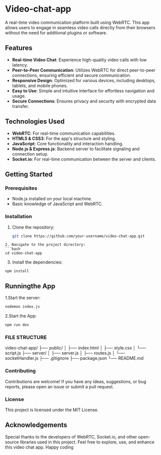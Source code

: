 # Video-chat-app
A real-time video communication platform built using WebRTC. This app allows users to engage in seamless video calls directly from their browsers without the need for additional plugins or software.

## Features

- **Real-time Video Chat**: Experience high-quality video calls with low latency.
- **Peer-to-Peer Communication**: Utilizes WebRTC for direct peer-to-peer connections, ensuring efficient and secure communication.
- **Responsive Design**: Optimized for various devices, including desktops, tablets, and mobile phones.
- **Easy to Use**: Simple and intuitive interface for effortless navigation and usage.
- **Secure Connections**: Ensures privacy and security with encrypted data transfer.

## Technologies Used

- **WebRTC**: For real-time communication capabilities.
- **HTML5 & CSS3**: For the app's structure and styling.
- **JavaScript**: Core functionality and interaction handling.
- **Node.js & Express.js**: Backend server to facilitate signaling and connection setup.
- **Socket.io**: For real-time communication between the server and clients.

## Getting Started

### Prerequisites

- Node.js installed on your local machine.
- Basic knowledge of JavaScript and WebRTC.

### Installation

1. Clone the repository:
   ```bash
   git clone https://github.com/your-username/video-chat-app.git
  ```
2. Navigate to the project directory:
  ```bash
  cd video-chat-app
  ```
3. Install the dependencies:
  ```
  npm install
  ```
## Runningthe App

1.Start the server:
 ```bash
 nodemon index.js
 ```
2.Start the App:
```bash
npm run dev
```
### FILE STRUCTURE
video-chat-app/
├── public/
│   ├── index.html
│   ├── style.css
│   └── script.js
├── server/
│   ├── server.js
│   ├── routes.js
│   └── socketHandler.js
├── .gitignore
├── package.json
└── README.md


### Contributing
Contributions are welcome! If you have any ideas, suggestions, or bug reports, please open an issue or submit a pull request.

### License
This project is licensed under the MIT License.

## Acknowledgements
Special thanks to the developers of WebRTC, Socket.io, and other open-source libraries used in this project.
Feel free to explore, use, and enhance this video chat app. Happy coding
